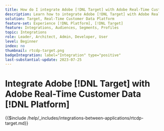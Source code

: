 ```yaml
---
title: How do I integrate Adobe [!DNL Target] with Adobe Real-Time Customer Data [!DNL Platform]?
description: Learn how to integrate Adobe [!DNL Target] with Adobe Real-Time Customer Data [!DNL Platform]. 
solution: Target, Real-Time Customer Data Platform
feature-set: Experience [!DNL Platform], [!DNL Target]
feature: Integrations, Audiences, Segments, Profiles
topic: Integrations
role: Leader, Architect, Admin, Developer, User
level: Beginner
index: no
thumbnail: rtcdp-target.png
badgeIntegration: label="Integration" type="positive"
last-substantial-update: 2023-07-25
---
```


# Integrate Adobe [!DNL Target] with Adobe Real-Time Customer Data [!DNL Platform]

{{$include /help/_includes/integrations-between-applications/rtcdp-target.md}}
